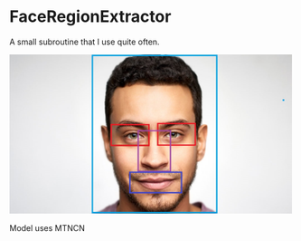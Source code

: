 # FaceRegionExtractor
A small subroutine that I use quite often. 

<img src="abstract.jpg" width="500">

Model uses MTNCN 
